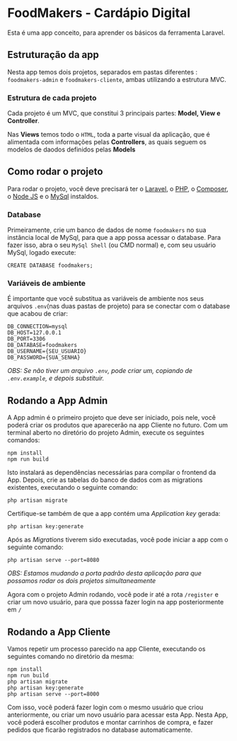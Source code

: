 # FoodMakers - Cardápio Digital
Esta é uma app conceito, para aprender os básicos da ferramenta Laravel.

## Estruturação da app
Nesta app temos dois projetos, separados em pastas diferentes : `foodmakers-admin` e `foodmakers-cliente`, ambas utilizando a estrutura MVC.

### Estrutura de cada projeto
Cada projeto é um MVC, que constitui 3 principais partes: **Model, View e Controller**. 

Nas **Views** temos todo o `HTML`, toda a parte visual da aplicação, que é alimentada com informações pelas **Controllers**, 
as quais seguem os modelos de daodos definidos pelas **Models**

## Como rodar o projeto
Para rodar o projeto, você deve precisará ter o [Laravel](https://laravel.com/docs/11.x/installation), o [PHP](https://www.php.net/), o [Composer](https://getcomposer.org/), o [Node JS](https://nodejs.org/pt) e o [MySql](https://dev.mysql.com/downloads/installer/) instaldos.

### Database
Primeiramente, crie um banco de dados de nome `foodmakers` no sua instância local de MySql, para que a app possa acessar o database. 
Para fazer isso, abra o seu `MySql Shell` (ou CMD normal) e, com seu usuário MySql, logado execute:
```
CREATE DATABASE foodmakers;
```

### Variáveis de ambiente
É importante que você substitua as variáveis de ambiente nos seus arquivos `.env`(nas duas pastas de projeto) para se conectar com o database que acabou de criar:
```
DB_CONNECTION=mysql
DB_HOST=127.0.0.1
DB_PORT=3306
DB_DATABASE=foodmakers
DB_USERNAME={SEU_USUARIO}
DB_PASSWORD={SUA_SENHA}
```
_OBS: Se não tiver um arquivo `.env`, pode criar um, copiando de `.env.example`, e depois substituir._

## Rodando a App Admin
A App admin é o primeiro projeto que deve ser iniciado, pois nele, você poderá criar os produtos que aparecerão na app Cliente no futuro.
Com um terminal aberto no diretório do projeto Admin, execute os seguintes comandos:

```
npm install
npm run build
```

Isto instalará as dependências necessárias para compilar o frontend da App.
Depois, crie as tabelas do banco de dados com as migrations existentes, executando o seguinte comando:
```
php artisan migrate
```

Certifique-se também de que a app contém uma _Application key_ gerada:
```
php artisan key:generate
```

Após as _Migrations_ tiverem sido executadas, você pode iniciar a app com o seguinte comando:
```
php artisan serve --port=8080
```

_OBS: Estamos mudando a porta padrão desta aplicação para que possamos rodar os dois projetos simultaneamente_

Agora com o projeto Admin rodando, você pode ir até a rota `/register` e criar um novo usuário, para que posssa fazer login na app posteriormente em `/`

## Rodando a App Cliente
Vamos repetir um processo parecido na app Cliente, executando os seguintes comando no diretório da mesma:
```
npm install
npm run build
php artisan migrate
php artisan key:generate
php artisan serve --port=8000
```

Com isso, você poderá fazer login com o mesmo usuário que criou anteriormente, ou criar um novo usuário para acessar esta App.
Nesta App, você poderá escolher produtos e montar carrinhos de compra, e fazer pedidos que ficarão registrados no database automaticamente.
